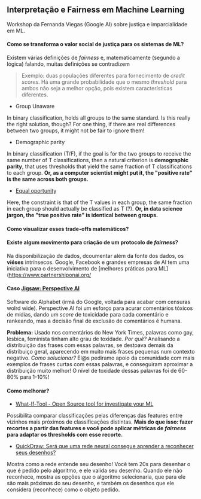 ##  Interpretação e Fairness em Machine Learning

Workshop da Fernanda Viegas (Google AI) sobre justiça e imparcialidade em ML.

#### Como se transforma o valor social de justiça para os sistemas de ML?

Existem várias definições de *fairness* e, matematicamente (segundo a lógica) falando, muitas definições se contradizem

> Exemplo: duas populações diferentes para fornecimento de *credit scores*. 
> Há uma grande probabilidade que o mesmo *threshold* para ambos não seja a melhor opção, 
> pois existem características diferentes.

* Group Unaware

In binary classification, holds all groups to the same standard. Is this really the right solution, though? For one thing, if there 
are real differences between two groups, it might not be fair to ignore them!

* Demographic parity

In binary classification (T/F), if the goal is for the two groups to receive the same number of T classifications, 
then a natural criterion is **demographic parity**, that uses thresholds that yield 
the same fraction of T classifications to each group. **Or, as a computer scientist might put it, 
the "positive rate" is the same across both groups.**

* [Equal oportunity](https://arxiv.org/abs/1610.02413)

Here, the constraint is that of the T values in each group, the same fraction in each group should actually be classified as T (?). **Or, in data science jargon, the "true positive rate" is identical between groups.**

#### Como visualizar esses trade-offs matemáticos?

#### Existe algum movimento para criação de um protocolo de *fairness*?

Na disponibilização de dados, dcoumentar além da fonte dos dados, os **viéses** intrínsecos.
Google, Facebook e grandes empresas de AI tem uma iniciativa para o desenvolvimento de [melhores práticas para ML](https://www.partnershiponai.org/

#### Caso [Jigsaw: Perspective AI](https://jigsaw.google.com/)

Software do Alphabet (irmã do Google, voltada para acabar com censuras wolrd wide). Perspective AI foi um esforço para acurar comentários tóxicos de mídias, 
dando um *score* de toxicidade para cada comentário e rankeando, mas a decisão final de exclusão de comentários é humana.

**Problema:** Usado nos comentários do New York Times, palavras como gay, lésbica, feminista tinham alto grau de toxidade. 
*Por quê?* Analisando a distribuição das frases com essas palavras, se destoava demais da distribuiço geral, aparecendo em muito mais frases pequenas num contexto negativo. *Como solucionar?* El@s pediramo apoio da comunidade com mais exemplos de frases curtas com essas palavras, e conseguiram aproximar a distribuição muito melhor! O nível de toxidade dessas palavras foi de 60-80% para 1-10%!

#### Como melhorar?

* [What-If-Tool - Open Source tool for investigate your ML](https://pair-code.github.io/what-if-tool/)

Possibilita comparar classificações pelas diferenças das features entre vizinhos mais próximos de classificações distintas. 
**Mais do que isso: fazer recortes a partir das features e você pode aplicar métricas de *fairness* para adaptar os thresholds com esse recorte.**

* [QuickDraw: Será que uma rede neural consegue aprender a reconhecer seus desenhos?](https://quickdraw.withgoogle.com/) 

Mostra como a rede entende seu desenho! Você tem 20s para desenhar o que é pedido pelo algoritmo, e ele valida seu desenho. 
Quando ele não reconhece, mostra as opções que o algoritmo selecionaria, que para ele são mais próximas do seu desenho, e também os desenhos que ele considera (reconhece) como o objeto pedido.
